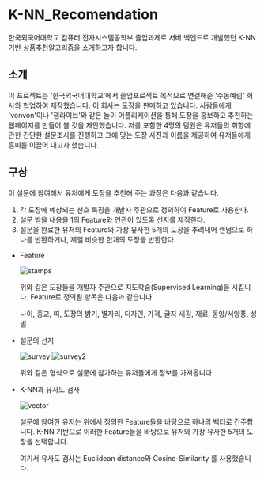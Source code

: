 # K-NN_Recomendation
  한국외국어대학교 컴퓨터.전자시스템공학부 졸업과제로 서버 백엔드로 개발했던 K-NN기반 상품추천알고리즘을 소개하고자 합니다. 
  
## 소개
  이 프로젝트는 '한국외국어대학교'에서 졸업프로젝트 목적으로 연결해준 '수동예림' 회사와 협업하여 제작했습니다. 이 회사는 도장을 판매하고 있습니다. 사람들에게 'vonvon'이나 '잼라이브'와 같은 놀이 어플리케이션을 통해 도장을 홍보하고 추천하는 웹페이지를 만들어 볼 것을 제안했습니다. 저를 포함한 4명의 팀원은 유저들의 취향에 관한 간단한 설문조사를 진행하고 그에 맞는 도장 사진과 이름을 제공하여 유저들에게 흥미를 이끌어 내고자 했습니다. 
  
## 구상
  이 설문에 참여해서 유저에게 도장을 추천해 주는 과정은 다음과 같습니다.
  
  1. 각 도장에 예상되는 선호 특징을 개발자 주관으로 정의하여 Feature로 사용한다.
  2. 설문 받을 내용을 1의 Feature와 연관이 있도록 선지를 제작한다. 
  3. 설문을 완료한 유저의 Feature와 가장 유사한 5개의 도장을 추려내어 랜덤으로 하나를 반환하거나, 제일 비슷한 한개의 도장을 반환한다.

* Feature 

  ![stamps](https://user-images.githubusercontent.com/44831709/137267422-517ade9a-0c18-4675-bfd3-28c135cced0c.png)
  
  위와 같은 도장들을 개발자 주관으로 지도학습(Supervised Learning)을 시킵니다. Feature로 정의될 항목은 다음과 같습니다.
  
  나이, 종교, 띠, 도장의 밝기, 별자리, 디자인, 가격, 글자 새김, 재료, 동양/서양풍, 성별

* 설문의 선지 

  ![survey](https://user-images.githubusercontent.com/44831709/137267744-1fd05abc-72e5-4213-be43-01d7fee2319e.png)
  ![survey2](https://user-images.githubusercontent.com/44831709/137281576-230b9a04-5b50-48af-883b-d2ac9ac2d060.png)

  위와 같은 형식으로 설문에 참가하는 유저들에게 정보를 가져옵니다. 

* K-NN과 유사도 검사 

  ![vector](https://user-images.githubusercontent.com/44831709/137268037-3302ec68-6dce-45ba-ae8c-0fe071a4d87a.png)
  
  설문에 참여한 유저는 위에서 정의한 Feature들을 바탕으로 하나의 벡터로 간주합니다. K-NN 기반으로 이러한 Feature들을 바탕으로 유저와 가장 유사한 5개의 도장을 선택합니다. 
  
  여기서 유사도 검사는 Euclidean distance와 Cosine-Similarity 를 사용했습니다. 
